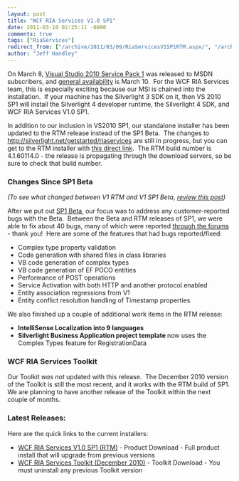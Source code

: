 ```yaml
---
layout: post
title: "WCF RIA Services V1.0 SP1"
date: 2011-03-10 02:25:11 -0800
comments: true
tags: ["RiaServices"]
redirect_from: ["/archive/2011/03/09/RiaServicesV1SP1RTM.aspx/", "/archive/2011/03/09/riaservicesv1sp1rtm.aspx"]
author: "Jeff Handley"
---
```

<!-- more -->
<p>On March 8, <a title="Jason Zander: Announcing Visual Studio 2010 Service Pack 1" href="http://blogs.msdn.com/b/jasonz/archive/2011/03/08/announcing-visual-studio-2010-service-pack-1.aspx" target="_blank">Visual Studio 2010 Service Pack 1</a> was released to MSDN subscribers, and <a href="http://go.microsoft.com/fwlink/?LinkId=209902" target="_blank">general availability</a> is March 10.  For the WCF RIA Services team, this is especially exciting because our MSI is chained into the installation.  If your machine has the Silverlight 3 SDK on it, then VS 2010 SP1 will install the Silverlight 4 developer runtime, the Silverlight 4 SDK, and WCF RIA Services V1.0 SP1.</p>  <p>In addition to our inclusion in VS2010 SP1, our standalone installer has been updated to the RTM release instead of the SP1 Beta.  The changes to <a href="http://silverlight.net/getstarted/riaservices">http://silverlight.net/getstarted/riaservices</a> are still in progress, but you can get to the RTM installer with <a href="http://www.microsoft.com/downloads/en/details.aspx?FamilyID=330F6831-5B90-4315-B042-96127A4A7EFC&amp;displaylang=en" target="_blank">this direct link</a>.  The RTM build number is 4.1.60114.0 - the release is propagating through the download servers, so be sure to check that build number.</p>  <h3>Changes Since SP1 Beta</h3>  <p><em>(To see what changed between V1 RTM and V1 SP1 Beta, <a href="http://jeffhandley.com/archive/2010/10/27/RiaServicesV1SP1Beta.aspx" target="_blank">review this post</a>)</em></p>  <p>After we put out <a href="http://jeffhandley.com/archive/2010/10/27/RiaServicesV1SP1Beta.aspx" target="_blank">SP1 Beta</a>, our focus was to address any customer-reported bugs with the Beta.  Between the Beta and RTM releases of SP1, we were able to fix about 40 bugs, many of which were reported <a href="http://silverlight.net/forums/53.aspx" target="_blank">through the forums</a> - thank you!  Here are some of the features that had bugs reported/fixed:</p>  <ul>   <li>Complex type property validation </li>  <li>Code generation with shared files in class libraries </li>  <li>VB code generation of complex types </li>  <li>VB code generation of EF POCO entities </li>  <li>Performance of POST operations </li>  <li>Service Activation with both HTTP and another protocol enabled </li>  <li>Entity association regressions from V1 </li>  <li>Entity conflict resolution handling of Timestamp properties </li> </ul>  <p>We also finished up a couple of additional work items in the RTM release:</p>  <ul>   <li><strong>IntelliSense Localization into 9 languages</strong> </li>  <li><strong>Silverlight Business Application project template </strong>now uses the Complex Types feature for RegistrationData </li> </ul>  <h3>WCF RIA Services Toolkit</h3>  <p>Our Toolkit <em>was not</em> updated with this release.  The December 2010 version of the Toolkit is still the most recent, and it works with the RTM build of SP1.  We are planning to have another release of the Toolkit within the next couple of months.</p>  <h3>Latest Releases:</h3>  <p>Here are the quick links to the current installers:</p>  <ul>   <li><a href="http://www.microsoft.com/downloads/en/details.aspx?FamilyID=330F6831-5B90-4315-B042-96127A4A7EFC&amp;displaylang=en" target="_blank">WCF RIA Services V1.0 SP1 (RTM)</a> - Product Download - Full product install that will upgrade from previous versions</li>  <li><a href="http://www.microsoft.com/downloads/en/details.aspx?FamilyID=6f834bf7-ffde-4d5d-8573-18541762118b&amp;displaylang=en" target="_blank">WCF RIA Services Toolkit (December 2010)</a> - Toolkit Download - You must uninstall any previous Toolkit version</li> </ul>

